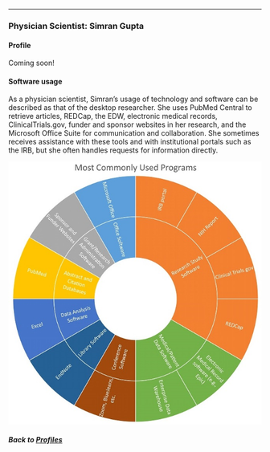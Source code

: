 ---
### Physician Scientist: Simran Gupta
#### Profile

Coming soon!
<br>

#### Software usage

As a physician scientist, Simran’s usage of technology and software can be described as that of the desktop researcher. She uses PubMed Central to retrieve articles, REDCap, the EDW, electronic medical records, ClinicalTrials.gov, funder and sponsor websites in her research, and the Microsoft Office Suite for communication and collaboration. She sometimes receives assistance with these tools and with institutional portals such as the IRB, but she often handles requests for information directly.

![](../../images/ClinicianResearcher_SC.jpg)

##### Back to [Profiles](index.md)
